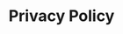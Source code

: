 ---
layout: redirect
title: Privacy Policy
redirect: https://secondcityprints.zendesk.com/hc/en-us/sections/360011008371-Privacy-Policy-
---